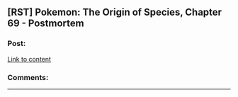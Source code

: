 ## [RST] Pokemon: The Origin of Species, Chapter 69 - Postmortem

### Post:

[Link to content]()

### Comments:

---

